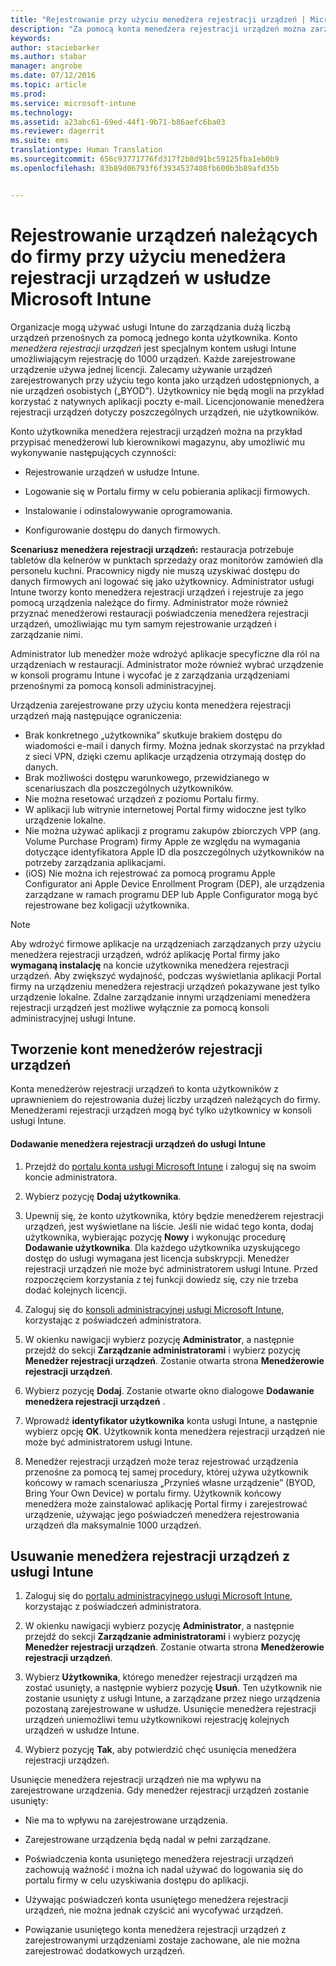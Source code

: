 ```yaml
---
title: "Rejestrowanie przy użyciu menedżera rejestracji urządzeń | Microsoft Intune"
description: "Za pomocą konta menedżera rejestracji urządzeń można zarządzać dużą liczbą współdzielonych firmowych urządzeń przenośnych za pomocą jednego konta użytkownika."
keywords: 
author: staciebarker
ms.author: stabar
manager: angrobe
ms.date: 07/12/2016
ms.topic: article
ms.prod: 
ms.service: microsoft-intune
ms.technology: 
ms.assetid: a23abc61-69ed-44f1-9b71-b86aefc6ba03
ms.reviewer: dagerrit
ms.suite: ems
translationtype: Human Translation
ms.sourcegitcommit: 656c93771776fd317f2b8d91bc59125fba1eb0b9
ms.openlocfilehash: 83b89d06793f6f3934537408fb600b3b89afd35b


---
```



# <a name="enroll-corporate-owned-devices-with-the-device-enrollment-manager-in-microsoft-intune"></a>Rejestrowanie urządzeń należących do firmy przy użyciu menedżera rejestracji urządzeń w usłudze Microsoft Intune
Organizacje mogą używać usługi Intune do zarządzania dużą liczbą urządzeń przenośnych za pomocą jednego konta użytkownika. Konto *menedżera rejestracji urządzeń* jest specjalnym kontem usługi Intune umożliwiającym rejestrację do 1000 urządzeń. Każde zarejestrowane urządzenie używa jednej licencji. Zalecamy używanie urządzeń zarejestrowanych przy użyciu tego konta jako urządzeń udostępnionych, a nie urządzeń osobistych („BYOD”). Użytkownicy nie będą mogli na przykład korzystać z natywnych aplikacji poczty e-mail. Licencjonowanie menedżera rejestracji urządzeń dotyczy poszczególnych urządzeń, nie użytkowników.

Konto użytkownika menedżera rejestracji urządzeń można na przykład przypisać menedżerowi lub kierownikowi magazynu, aby umożliwić mu wykonywanie następujących czynności:

-   Rejestrowanie urządzeń w usłudze Intune.

-   Logowanie się w Portalu firmy w celu pobierania aplikacji firmowych.

-   Instalowanie i odinstalowywanie oprogramowania.

-   Konfigurowanie dostępu do danych firmowych.


**Scenariusz menedżera rejestracji urządzeń:** restauracja potrzebuje tabletów dla kelnerów w punktach sprzedaży oraz monitorów zamówień dla personelu kuchni. Pracownicy nigdy nie muszą uzyskiwać dostępu do danych firmowych ani logować się jako użytkownicy. Administrator usługi Intune tworzy konto menedżera rejestracji urządzeń i rejestruje za jego pomocą urządzenia należące do firmy. Administrator może również przyznać menedżerowi restauracji poświadczenia menedżera rejestracji urządzeń, umożliwiając mu tym samym rejestrowanie urządzeń i zarządzanie nimi.

Administrator lub menedżer może wdrożyć aplikacje specyficzne dla ról na urządzeniach w restauracji. Administrator może również wybrać urządzenie w konsoli programu Intune i wycofać je z zarządzania urządzeniami przenośnymi za pomocą konsoli administracyjnej.

Urządzenia zarejestrowane przy użyciu konta menedżera rejestracji urządzeń mają następujące ograniczenia:
  - Brak konkretnego „użytkownika” skutkuje brakiem dostępu do wiadomości e-mail i danych firmy. Można jednak skorzystać na przykład z sieci VPN, dzięki czemu aplikacje urządzenia otrzymają dostęp do danych.
  - Brak możliwości dostępu warunkowego, przewidzianego w scenariuszach dla poszczególnych użytkowników.
  - Nie można resetować urządzeń z poziomu Portalu firmy.
  - W aplikacji lub witrynie internetowej Portal firmy widoczne jest tylko urządzenie lokalne.
  - Nie można używać aplikacji z programu zakupów zbiorczych VPP (ang. Volume Purchase Program) firmy Apple ze względu na wymagania dotyczące identyfikatora Apple ID dla poszczególnych użytkowników na potrzeby zarządzania aplikacjami.
  - (iOS) Nie można ich rejestrować za pomocą programu Apple Configurator ani Apple Device Enrollment Program (DEP), ale urządzenia zarządzane w ramach programu DEP lub Apple Configurator mogą być rejestrowane bez koligacji użytkownika.

> [!NOTE]
> Aby wdrożyć firmowe aplikacje na urządzeniach zarządzanych przy użyciu menedżera rejestracji urządzeń, wdróż aplikację Portal firmy jako **wymaganą instalację** na koncie użytkownika menedżera rejestracji urządzeń.
> Aby zwiększyć wydajność, podczas wyświetlania aplikacji Portal firmy na urządzeniu menedżera rejestracji urządzeń pokazywane jest tylko urządzenie lokalne. Zdalne zarządzanie innymi urządzeniami menedżera rejestracji urządzeń jest możliwe wyłącznie za pomocą konsoli administracyjnej usługi Intune.

## <a name="create-device-enrollment-manager-accounts"></a>Tworzenie kont menedżerów rejestracji urządzeń
Konta menedżerów rejestracji urządzeń to konta użytkowników z uprawnieniem do rejestrowania dużej liczby urządzeń należących do firmy. Menedżerami rejestracji urządzeń mogą być tylko użytkownicy w konsoli usługi Intune.

#### <a name="add-a-device-enrollment-manager-to-intune"></a>Dodawanie menedżera rejestracji urządzeń do usługi Intune

1.  Przejdź do [portalu konta usługi Microsoft Intune](http://go.microsoft.com/fwlink/?LinkId=698854) i zaloguj się na swoim koncie administratora.

2.  Wybierz pozycję **Dodaj użytkownika**.

3.  Upewnij się, że konto użytkownika, który będzie menedżerem rejestracji urządzeń, jest wyświetlane na liście. Jeśli nie widać tego konta, dodaj użytkownika, wybierając pozycję **Nowy** i wykonując procedurę **Dodawanie użytkownika**. Dla każdego użytkownika uzyskującego dostęp do usługi wymagana jest licencja subskrypcji. Menedżer rejestracji urządzeń nie może być administratorem usługi Intune. Przed rozpoczęciem korzystania z tej funkcji dowiedz się, czy nie trzeba dodać kolejnych licencji.

4.  Zaloguj się do [konsoli administracyjnej usługi Microsoft Intune](http://manage.microsoft.com), korzystając z poświadczeń administratora.

5.  W okienku nawigacji wybierz pozycję **Administrator**, a następnie przejdź do sekcji **Zarządzanie administratorami** i wybierz pozycję **Menedżer rejestracji urządzeń**. Zostanie otwarta strona **Menedżerowie rejestracji urządzeń**.

6.  Wybierz pozycję **Dodaj**. Zostanie otwarte okno dialogowe **Dodawanie menedżera rejestracji urządzeń** .

7.  Wprowadź **identyfikator użytkownika** konta usługi Intune, a następnie wybierz opcję **OK**. Użytkownik konta menedżera rejestracji urządzeń nie może być administratorem usługi Intune.

8.  Menedżer rejestracji urządzeń może teraz rejestrować urządzenia przenośne za pomocą tej samej procedury, której używa użytkownik końcowy w ramach scenariusza „Przynieś własne urządzenie” (BYOD, Bring Your Own Device) w portalu firmy. Użytkownik końcowy menedżera może zainstalować aplikację Portal firmy i zarejestrować urządzenie, używając jego poświadczeń menedżera rejestrowania urządzeń dla maksymalnie 1000 urządzeń.

## <a name="delete-a-device-enrollment-manager-from-intune"></a>Usuwanie menedżera rejestracji urządzeń z usługi Intune

1.  Zaloguj się do [portalu administracyjnego usługi Microsoft Intune](http://manage.microsoft.com), korzystając z poświadczeń administratora.

2.  W okienku nawigacji wybierz pozycję **Administrator**, a następnie przejdź do sekcji **Zarządzanie administratorami** i wybierz pozycję **Menedżer rejestracji urządzeń**. Zostanie otwarta strona **Menedżerowie rejestracji urządzeń**.

3.  Wybierz **Użytkownika**, którego menedżer rejestracji urządzeń ma zostać usunięty, a następnie wybierz pozycję **Usuń**. Ten użytkownik nie zostanie usunięty z usługi Intune, a zarządzane przez niego urządzenia pozostaną zarejestrowane w usłudze. Usunięcie menedżera rejestracji urządzeń uniemożliwi temu użytkownikowi rejestrację kolejnych urządzeń w usłudze Intune.

4.  Wybierz pozycję **Tak**, aby potwierdzić chęć usunięcia menedżera rejestracji urządzeń.

Usunięcie menedżera rejestracji urządzeń nie ma wpływu na zarejestrowane urządzenia. Gdy menedżer rejestracji urządzeń zostanie usunięty:

-   Nie ma to wpływu na zarejestrowane urządzenia.

-   Zarejestrowane urządzenia będą nadal w pełni zarządzane.

-   Poświadczenia konta usuniętego menedżera rejestracji urządzeń zachowują ważność i można ich nadal używać do logowania się do portalu firmy w celu uzyskiwania dostępu do aplikacji.

-   Używając poświadczeń konta usuniętego menedżera rejestracji urządzeń, nie można jednak czyścić ani wycofywać urządzeń.

-   Powiązanie usuniętego konta menedżera rejestracji urządzeń z zarejestrowanymi urządzeniami zostaje zachowane, ale nie można zarejestrować dodatkowych urządzeń.



<!--HONumber=Nov16_HO3-->


